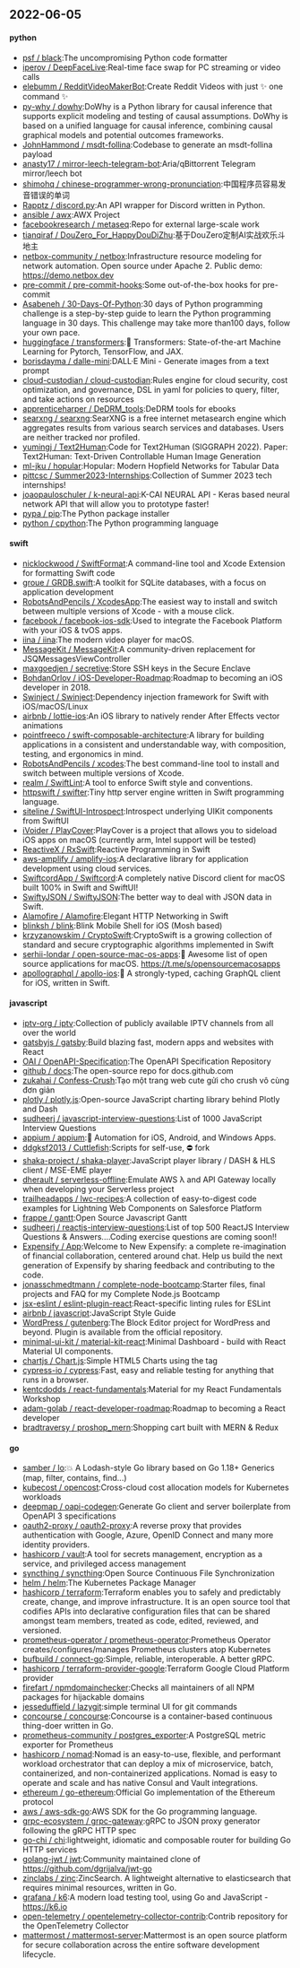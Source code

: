 ## 2022-06-05

#### python
* [psf / black](https://github.com/psf/black):The uncompromising Python code formatter
* [iperov / DeepFaceLive](https://github.com/iperov/DeepFaceLive):Real-time face swap for PC streaming or video calls
* [elebumm / RedditVideoMakerBot](https://github.com/elebumm/RedditVideoMakerBot):Create Reddit Videos with just
✨
one command
✨
* [py-why / dowhy](https://github.com/py-why/dowhy):DoWhy is a Python library for causal inference that supports explicit modeling and testing of causal assumptions. DoWhy is based on a unified language for causal inference, combining causal graphical models and potential outcomes frameworks.
* [JohnHammond / msdt-follina](https://github.com/JohnHammond/msdt-follina):Codebase to generate an msdt-follina payload
* [anasty17 / mirror-leech-telegram-bot](https://github.com/anasty17/mirror-leech-telegram-bot):Aria/qBittorrent Telegram mirror/leech bot
* [shimohq / chinese-programmer-wrong-pronunciation](https://github.com/shimohq/chinese-programmer-wrong-pronunciation):中国程序员容易发音错误的单词
* [Rapptz / discord.py](https://github.com/Rapptz/discord.py):An API wrapper for Discord written in Python.
* [ansible / awx](https://github.com/ansible/awx):AWX Project
* [facebookresearch / metaseq](https://github.com/facebookresearch/metaseq):Repo for external large-scale work
* [tianqiraf / DouZero_For_HappyDouDiZhu](https://github.com/tianqiraf/DouZero_For_HappyDouDiZhu):基于DouZero定制AI实战欢乐斗地主
* [netbox-community / netbox](https://github.com/netbox-community/netbox):Infrastructure resource modeling for network automation. Open source under Apache 2. Public demo: https://demo.netbox.dev
* [pre-commit / pre-commit-hooks](https://github.com/pre-commit/pre-commit-hooks):Some out-of-the-box hooks for pre-commit
* [Asabeneh / 30-Days-Of-Python](https://github.com/Asabeneh/30-Days-Of-Python):30 days of Python programming challenge is a step-by-step guide to learn the Python programming language in 30 days. This challenge may take more than100 days, follow your own pace.
* [huggingface / transformers](https://github.com/huggingface/transformers):🤗
Transformers: State-of-the-art Machine Learning for Pytorch, TensorFlow, and JAX.
* [borisdayma / dalle-mini](https://github.com/borisdayma/dalle-mini):DALL·E Mini - Generate images from a text prompt
* [cloud-custodian / cloud-custodian](https://github.com/cloud-custodian/cloud-custodian):Rules engine for cloud security, cost optimization, and governance, DSL in yaml for policies to query, filter, and take actions on resources
* [apprenticeharper / DeDRM_tools](https://github.com/apprenticeharper/DeDRM_tools):DeDRM tools for ebooks
* [searxng / searxng](https://github.com/searxng/searxng):SearXNG is a free internet metasearch engine which aggregates results from various search services and databases. Users are neither tracked nor profiled.
* [yumingj / Text2Human](https://github.com/yumingj/Text2Human):Code for Text2Human (SIGGRAPH 2022). Paper: Text2Human: Text-Driven Controllable Human Image Generation
* [ml-jku / hopular](https://github.com/ml-jku/hopular):Hopular: Modern Hopfield Networks for Tabular Data
* [pittcsc / Summer2023-Internships](https://github.com/pittcsc/Summer2023-Internships):Collection of Summer 2023 tech internships!
* [joaopauloschuler / k-neural-api](https://github.com/joaopauloschuler/k-neural-api):K-CAI NEURAL API - Keras based neural network API that will allow you to prototype faster!
* [pypa / pip](https://github.com/pypa/pip):The Python package installer
* [python / cpython](https://github.com/python/cpython):The Python programming language

#### swift
* [nicklockwood / SwiftFormat](https://github.com/nicklockwood/SwiftFormat):A command-line tool and Xcode Extension for formatting Swift code
* [groue / GRDB.swift](https://github.com/groue/GRDB.swift):A toolkit for SQLite databases, with a focus on application development
* [RobotsAndPencils / XcodesApp](https://github.com/RobotsAndPencils/XcodesApp):The easiest way to install and switch between multiple versions of Xcode - with a mouse click.
* [facebook / facebook-ios-sdk](https://github.com/facebook/facebook-ios-sdk):Used to integrate the Facebook Platform with your iOS & tvOS apps.
* [iina / iina](https://github.com/iina/iina):The modern video player for macOS.
* [MessageKit / MessageKit](https://github.com/MessageKit/MessageKit):A community-driven replacement for JSQMessagesViewController
* [maxgoedjen / secretive](https://github.com/maxgoedjen/secretive):Store SSH keys in the Secure Enclave
* [BohdanOrlov / iOS-Developer-Roadmap](https://github.com/BohdanOrlov/iOS-Developer-Roadmap):Roadmap to becoming an iOS developer in 2018.
* [Swinject / Swinject](https://github.com/Swinject/Swinject):Dependency injection framework for Swift with iOS/macOS/Linux
* [airbnb / lottie-ios](https://github.com/airbnb/lottie-ios):An iOS library to natively render After Effects vector animations
* [pointfreeco / swift-composable-architecture](https://github.com/pointfreeco/swift-composable-architecture):A library for building applications in a consistent and understandable way, with composition, testing, and ergonomics in mind.
* [RobotsAndPencils / xcodes](https://github.com/RobotsAndPencils/xcodes):The best command-line tool to install and switch between multiple versions of Xcode.
* [realm / SwiftLint](https://github.com/realm/SwiftLint):A tool to enforce Swift style and conventions.
* [httpswift / swifter](https://github.com/httpswift/swifter):Tiny http server engine written in Swift programming language.
* [siteline / SwiftUI-Introspect](https://github.com/siteline/SwiftUI-Introspect):Introspect underlying UIKit components from SwiftUI
* [iVoider / PlayCover](https://github.com/iVoider/PlayCover):PlayCover is a project that allows you to sideload iOS apps on macOS (currently arm, Intel support will be tested)
* [ReactiveX / RxSwift](https://github.com/ReactiveX/RxSwift):Reactive Programming in Swift
* [aws-amplify / amplify-ios](https://github.com/aws-amplify/amplify-ios):A declarative library for application development using cloud services.
* [SwiftcordApp / Swiftcord](https://github.com/SwiftcordApp/Swiftcord):A completely native Discord client for macOS built 100% in Swift and SwiftUI!
* [SwiftyJSON / SwiftyJSON](https://github.com/SwiftyJSON/SwiftyJSON):The better way to deal with JSON data in Swift.
* [Alamofire / Alamofire](https://github.com/Alamofire/Alamofire):Elegant HTTP Networking in Swift
* [blinksh / blink](https://github.com/blinksh/blink):Blink Mobile Shell for iOS (Mosh based)
* [krzyzanowskim / CryptoSwift](https://github.com/krzyzanowskim/CryptoSwift):CryptoSwift is a growing collection of standard and secure cryptographic algorithms implemented in Swift
* [serhii-londar / open-source-mac-os-apps](https://github.com/serhii-londar/open-source-mac-os-apps):🚀
Awesome list of open source applications for macOS. https://t.me/s/opensourcemacosapps
* [apollographql / apollo-ios](https://github.com/apollographql/apollo-ios):📱
A strongly-typed, caching GraphQL client for iOS, written in Swift.

#### javascript
* [iptv-org / iptv](https://github.com/iptv-org/iptv):Collection of publicly available IPTV channels from all over the world
* [gatsbyjs / gatsby](https://github.com/gatsbyjs/gatsby):Build blazing fast, modern apps and websites with React
* [OAI / OpenAPI-Specification](https://github.com/OAI/OpenAPI-Specification):The OpenAPI Specification Repository
* [github / docs](https://github.com/github/docs):The open-source repo for docs.github.com
* [zukahai / Confess-Crush](https://github.com/zukahai/Confess-Crush):Tạo một trang web cute gửi cho crush vô cùng đơn giản
* [plotly / plotly.js](https://github.com/plotly/plotly.js):Open-source JavaScript charting library behind Plotly and Dash
* [sudheerj / javascript-interview-questions](https://github.com/sudheerj/javascript-interview-questions):List of 1000 JavaScript Interview Questions
* [appium / appium](https://github.com/appium/appium):📱
Automation for iOS, Android, and Windows Apps.
* [ddgksf2013 / Cuttlefish](https://github.com/ddgksf2013/Cuttlefish):Scripts for self-use,
⛔️
fork
* [shaka-project / shaka-player](https://github.com/shaka-project/shaka-player):JavaScript player library / DASH & HLS client / MSE-EME player
* [dherault / serverless-offline](https://github.com/dherault/serverless-offline):Emulate AWS λ and API Gateway locally when developing your Serverless project
* [trailheadapps / lwc-recipes](https://github.com/trailheadapps/lwc-recipes):A collection of easy-to-digest code examples for Lightning Web Components on Salesforce Platform
* [frappe / gantt](https://github.com/frappe/gantt):Open Source Javascript Gantt
* [sudheerj / reactjs-interview-questions](https://github.com/sudheerj/reactjs-interview-questions):List of top 500 ReactJS Interview Questions & Answers....Coding exercise questions are coming soon!!
* [Expensify / App](https://github.com/Expensify/App):Welcome to New Expensify: a complete re-imagination of financial collaboration, centered around chat. Help us build the next generation of Expensify by sharing feedback and contributing to the code.
* [jonasschmedtmann / complete-node-bootcamp](https://github.com/jonasschmedtmann/complete-node-bootcamp):Starter files, final projects and FAQ for my Complete Node.js Bootcamp
* [jsx-eslint / eslint-plugin-react](https://github.com/jsx-eslint/eslint-plugin-react):React-specific linting rules for ESLint
* [airbnb / javascript](https://github.com/airbnb/javascript):JavaScript Style Guide
* [WordPress / gutenberg](https://github.com/WordPress/gutenberg):The Block Editor project for WordPress and beyond. Plugin is available from the official repository.
* [minimal-ui-kit / material-kit-react](https://github.com/minimal-ui-kit/material-kit-react):Minimal Dashboard - build with React Material UI components.
* [chartjs / Chart.js](https://github.com/chartjs/Chart.js):Simple HTML5 Charts using the <canvas> tag
* [cypress-io / cypress](https://github.com/cypress-io/cypress):Fast, easy and reliable testing for anything that runs in a browser.
* [kentcdodds / react-fundamentals](https://github.com/kentcdodds/react-fundamentals):Material for my React Fundamentals Workshop
* [adam-golab / react-developer-roadmap](https://github.com/adam-golab/react-developer-roadmap):Roadmap to becoming a React developer
* [bradtraversy / proshop_mern](https://github.com/bradtraversy/proshop_mern):Shopping cart built with MERN & Redux

#### go
* [samber / lo](https://github.com/samber/lo):💥
A Lodash-style Go library based on Go 1.18+ Generics (map, filter, contains, find...)
* [kubecost / opencost](https://github.com/kubecost/opencost):Cross-cloud cost allocation models for Kubernetes workloads
* [deepmap / oapi-codegen](https://github.com/deepmap/oapi-codegen):Generate Go client and server boilerplate from OpenAPI 3 specifications
* [oauth2-proxy / oauth2-proxy](https://github.com/oauth2-proxy/oauth2-proxy):A reverse proxy that provides authentication with Google, Azure, OpenID Connect and many more identity providers.
* [hashicorp / vault](https://github.com/hashicorp/vault):A tool for secrets management, encryption as a service, and privileged access management
* [syncthing / syncthing](https://github.com/syncthing/syncthing):Open Source Continuous File Synchronization
* [helm / helm](https://github.com/helm/helm):The Kubernetes Package Manager
* [hashicorp / terraform](https://github.com/hashicorp/terraform):Terraform enables you to safely and predictably create, change, and improve infrastructure. It is an open source tool that codifies APIs into declarative configuration files that can be shared amongst team members, treated as code, edited, reviewed, and versioned.
* [prometheus-operator / prometheus-operator](https://github.com/prometheus-operator/prometheus-operator):Prometheus Operator creates/configures/manages Prometheus clusters atop Kubernetes
* [bufbuild / connect-go](https://github.com/bufbuild/connect-go):Simple, reliable, interoperable. A better gRPC.
* [hashicorp / terraform-provider-google](https://github.com/hashicorp/terraform-provider-google):Terraform Google Cloud Platform provider
* [firefart / npmdomainchecker](https://github.com/firefart/npmdomainchecker):Checks all maintainers of all NPM packages for hijackable domains
* [jesseduffield / lazygit](https://github.com/jesseduffield/lazygit):simple terminal UI for git commands
* [concourse / concourse](https://github.com/concourse/concourse):Concourse is a container-based continuous thing-doer written in Go.
* [prometheus-community / postgres_exporter](https://github.com/prometheus-community/postgres_exporter):A PostgreSQL metric exporter for Prometheus
* [hashicorp / nomad](https://github.com/hashicorp/nomad):Nomad is an easy-to-use, flexible, and performant workload orchestrator that can deploy a mix of microservice, batch, containerized, and non-containerized applications. Nomad is easy to operate and scale and has native Consul and Vault integrations.
* [ethereum / go-ethereum](https://github.com/ethereum/go-ethereum):Official Go implementation of the Ethereum protocol
* [aws / aws-sdk-go](https://github.com/aws/aws-sdk-go):AWS SDK for the Go programming language.
* [grpc-ecosystem / grpc-gateway](https://github.com/grpc-ecosystem/grpc-gateway):gRPC to JSON proxy generator following the gRPC HTTP spec
* [go-chi / chi](https://github.com/go-chi/chi):lightweight, idiomatic and composable router for building Go HTTP services
* [golang-jwt / jwt](https://github.com/golang-jwt/jwt):Community maintained clone of https://github.com/dgrijalva/jwt-go
* [zinclabs / zinc](https://github.com/zinclabs/zinc):ZincSearch. A lightweight alternative to elasticsearch that requires minimal resources, written in Go.
* [grafana / k6](https://github.com/grafana/k6):A modern load testing tool, using Go and JavaScript - https://k6.io
* [open-telemetry / opentelemetry-collector-contrib](https://github.com/open-telemetry/opentelemetry-collector-contrib):Contrib repository for the OpenTelemetry Collector
* [mattermost / mattermost-server](https://github.com/mattermost/mattermost-server):Mattermost is an open source platform for secure collaboration across the entire software development lifecycle.
